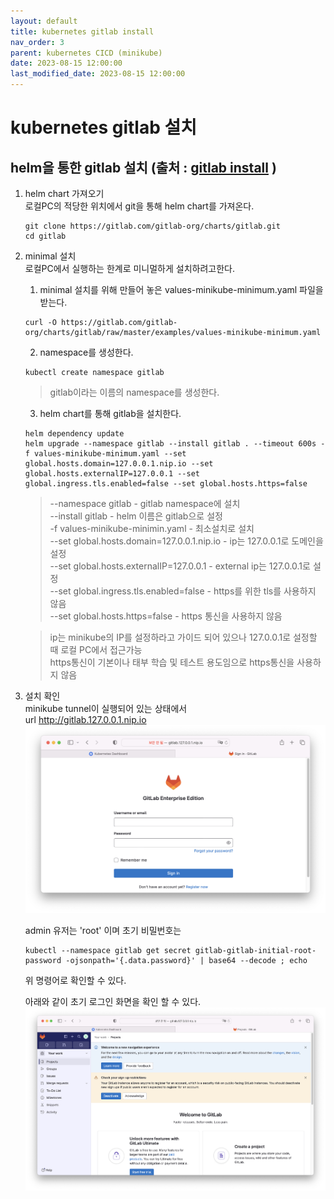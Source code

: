 ```yaml
---
layout: default
title: kubernetes gitlab install 
nav_order: 3
parent: kubernetes CICD (minikube)
date: 2023-08-15 12:00:00
last_modified_date: 2023-08-15 12:00:00
---
```


# kubernetes gitlab 설치 

## helm을 통한 gitlab 설치 (출처 : [gitlab install][gitlab install]  )

   [gitlab install]: https://docs.gitlab.com/charts/development/minikube/ "Gitlab install"     

1. helm chart 가져오기      
    로컬PC의 적당한 위치에서 git을 통해 helm chart를 가져온다.    
    ```
    git clone https://gitlab.com/gitlab-org/charts/gitlab.git
    cd gitlab
    ```

2. minimal 설치   
    로컬PC에서 실행하는 한계로 미니멀하게 설치하려고한다.    
    
    1. minimal 설치를 위해 만들어 놓은 values-minikube-minimum.yaml 파일을 받는다.    
    ```
    curl -O https://gitlab.com/gitlab-org/charts/gitlab/raw/master/examples/values-minikube-minimum.yaml
    ```

    2. namespace를 생성한다.    
    ```
    kubectl create namespace gitlab
    ```
    > gitlab이라는 이름의 namespace를 생성한다.    

    3. helm chart를 통해 gitlab을 설치한다.    
    ```
    helm dependency update
    helm upgrade --namespace gitlab --install gitlab . --timeout 600s -f values-minikube-minimum.yaml --set global.hosts.domain=127.0.0.1.nip.io --set global.hosts.externalIP=127.0.0.1 --set global.ingress.tls.enabled=false --set global.hosts.https=false
    ```
    > --namespace gitlab - gitlab namespace에 설치   
    > --install gitlab  - helm 이름은 gitlab으로 설정   
    > -f values-minikube-minimin.yaml - 최소설치로 설치   
    > --set global.hosts.domain=127.0.0.1.nip.io - ip는 127.0.0.1로 도메인을 설정   
    > --set global.hosts.externalIP=127.0.0.1 - external ip는 127.0.0.1로 설정   
    > --set global.ingress.tls.enabled=false - https를 위한 tls를 사용하지 않음   
    > --set global.hosts.https=false - https 통신을 사용하지 않음   

    > ip는 minikube의 IP를 설정하라고 가이드 되어 있으나 127.0.0.1로 설정할 때 로컬 PC에서 접근가능   
    > https통신이 기본이나 태부 학습 및 테스트 용도임으로 https통신을 사용하지 않음    


3. 설치 확인   
    minikube tunnel이 실행되어 있는 상태에서    
    url http://gitlab.127.0.0.1.nip.io 
    ![gitlab install](../image/MinikubeCICD/minikube-gitlab1.png)   

    admin 유저는 'root' 이며 
    초기 비밀번호는 
    ```
    kubectl --namespace gitlab get secret gitlab-gitlab-initial-root-password -ojsonpath='{.data.password}' | base64 --decode ; echo
    ```   
    위 명령어로 확인할 수 있다.    

    아래와 같이 초기 로그인 화면을 확인 할 수 있다.    
    ![gitlab install2](../image/MinikubeCICD/minikube-gitlab2.png)   